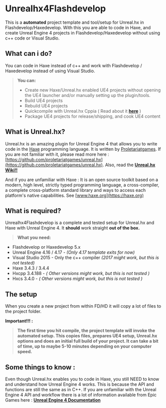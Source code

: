 # Unrealhx4Flashdevelop

This is a **automated** project template and tool/setup for Unreal.hx in Flashdevelop/Haxedevelop. With this you are able to code in Haxe, and create Unreal Engine 4 projects in Flashdevelop/Haxedevelop without using c++ code or Visual Studio.

## What can i do?
You can code in Haxe instead of c++ and work with Flashdevelop / Haxedevelop instead of using Visual Studio.


> **You can:**
>- Create new Haxe/Unreal.hx enabled UE4 projects without opening the UE4 launcher and/or manually setting up the plugin/tools.
>- Build UE4 projects
>- Rebuild UE4 projects
>- Quickcompile with Unreal.hx Cppia ( Read about it [**here**](https://github.com/proletariatgames/unreal.hx/wiki/Faster-compiler-iteration-with-cppia) )
>- Package UE4 projects for release/shipping, and cook UE4 content
 
## What is Unreal.hx?
Unreal.hx is an amazing plugin for Unreal Engine 4 that allows you to write code in the [Haxe](https://haxe.org) programming language. It is written by [Proletariatgames](http://proletariat.com/).
If you are not familiar with it, please read more here : [https://github.com/proletariatgames/unreal.hx](https://github.com/proletariatgames/unreal.hx). 
Also, read the [**Unreal.hx Wiki!!**](https://github.com/proletariatgames/unreal.hx/wiki)

And if you are unfamiliar with Haxe : It is an open source toolkit based on a modern, high level, strictly typed programming language, a cross-compiler, a complete cross-platform standard library and ways to access each platform's native capabilities. See [www.haxe.org](https://haxe.org)


## What is required?
Unrealhx4Flashdevelop is a complete and tested setup for Unreal.hx and Haxe with Unreal Engine 4. It **should** work straight **out of the box.**

> **What you need:**
- Flashdevelop or Haxedevelop 5.x
- Unreal Engine 4.16 / 4.17 - *(Only 4.17 template exits for now)*
- Visual Studio 2015 - Only the c++ compiler *(2017 might work, but this is not tested)*
- Haxe 3.4.3 / 3.4.4
- Hxcpp 3.4.188 - *( Other versions might work, but this is not tested )*
- Hxcs 3.4.0 - *( Other versions might work, but this is not tested )*

## The setup
When you create a new project from within FD/HD it will copy a lot of files to the project folder.

**Important!!! :**
> **The first time you hit compile, the project template will invoke the automated setup. This copies files, prepares UE4 setup, Unreal.hx options and does an initial full build of your project. It can take a bit of time, up to maybe 5-10 minutes depending
> on your computer speed.**


## Some things to know :
Even though Unreal.hx enables you to code in Haxe, you still NEED to know and understand how Unreal Engine 4 works. This is because the API and functions are still the same as in C++.
If you are unfamiliar with the Unreal Engine 4 API and workflow there is a lot of information available from Epic Games here : **[Unreal Engine 4 Documentation](https://docs.unrealengine.com/latest/INT/)**
